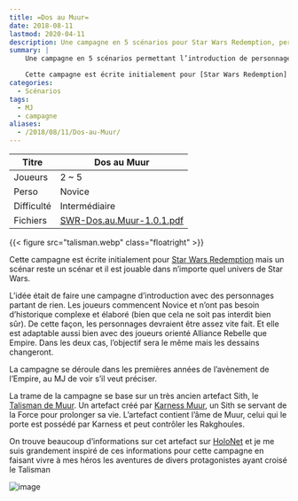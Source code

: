 ```yaml
---
title: =Dos au Muur=
date: 2018-08-11
lastmod: 2020-04-11
description: Une campagne en 5 scénarios pour Star Wars Redemption, permettant l’introduction de personnages, pout un maitre du jeux débutant
summary: |
    Une campagne en 5 scénarios permettant l’introduction de personnages. Tout est fourni, la campagne peut être géré par un MJ débutant.

    Cette campagne est écrite initialement pour [Star Wars Redemption] mais un scénar reste un scénar et il est jouable dans n’importe quel univers de Star Wars.
categories:
  - Scénarios
tags:
  - MJ
  - campagne
aliases:
  - /2018/08/11/Dos-au-Muur/
---
```


| Titre      | Dos au Muur         |
| ---------- | ------------------- |
| Joueurs    | 2 ~ 5               |
| Perso      | Novice              |
| Difficulté | Intermédiaire       |
| Fichiers   | [SWR-Dos.au.Muur-1.0.1.pdf](https://github.com/star-war-redemption/swr-dos-au-mur/releases/download/1.0.1/SWR-Dos.au.Muur-1.0.1.pdf) |

{{< figure src="talisman.webp" class="floatright" >}}

Cette campagne est écrite initialement pour [Star Wars Redemption] mais un scénar reste un scénar et il est jouable dans n’importe quel univers de Star Wars.

L’idée était de faire une campagne d’introduction avec des personnages partant de rien. Les joueurs commencent Novice et n’ont pas besoin d’historique complexe et élaboré (bien que cela ne soit pas interdit bien sûr). De cette façon, les personnages devraient être assez vite fait. Et elle est adaptable aussi bien avec des joueurs orienté Alliance Rebelle que Empire. Dans les deux cas, l’objectif sera le même mais les dessains changeront.

La campagne se déroule dans les premières années de l’avènement de l’Empire, au MJ de voir s’il veut préciser.

La trame de la campagne se base sur un très ancien artefact Sith, le [Talisman de Muur]. Un artefact créé par [Karness Muur], un Sith se servant de la Force pour prolonger sa vie. L’artefact contient l’âme de Muur, celui qui le porte est possédé par Karness et peut contrôler les Rakghoules.

On trouve beaucoup d’informations sur cet artefact sur [HoloNet] et je me suis grandement inspiré de ces informations pour cette campagne en faisant vivre à mes héros les aventures de divers protagonistes ayant croisé le Talisman

![image](https://git.framasoft.org/sw-redemption/latex-swr-class/raw/master/_img/wtfpl-badge.png)

[Star Wars Redemption]: /categories/livre-de-base/
[Talisman de Muur]: http://www.starwars-holonet.com/encyclopedie/technologie-talisman-muur.html
[Karness Muur]: http://www.starwars-holonet.com/encyclopedie/personnage-muur-karness.html
[HoloNet]: http://www.starwars-holonet.com
